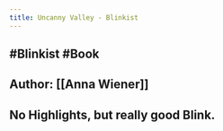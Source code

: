 ```yaml
---
title: Uncanny Valley - Blinkist
---
```


## #Blinkist #Book

## Author: [[Anna Wiener]]

## No Highlights, but really good Blink.
